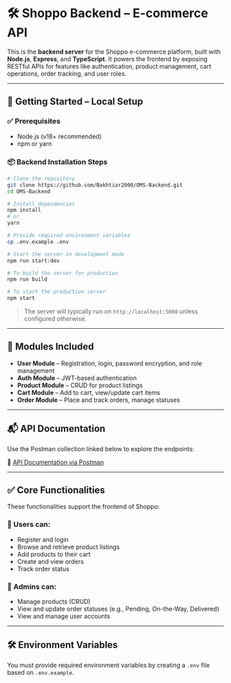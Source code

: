 # 🛠️ Shoppo Backend – E-commerce API

This is the **backend server** for the Shoppo e-commerce platform, built with **Node.js**, **Express**, and **TypeScript**. It powers the frontend by exposing RESTful APIs for features like authentication, product management, cart operations, order tracking, and user roles.

---

## 🚀 Getting Started – Local Setup

### ✅ Prerequisites

* Node.js (v18+ recommended)
* npm or yarn

### 📦 Backend Installation Steps

```bash
# Clone the repository
git clone https://github.com/Bakhtiar2000/OMS-Backend.git
cd OMS-Backend

# Install dependencies
npm install
# or
yarn

# Provide required environment variables
cp .env.example .env

# Start the server in development mode
npm run start:dev

# To build the server for production
npm run build

# To start the production server
npm start
```

> The server will typically run on `http://localhost:5000` unless configured otherwise.

---

## 🧠 Modules Included

* **User Module** – Registration, login, password encryption, and role management
* **Auth Module** – JWT-based authentication
* **Product Module** – CRUD for product listings
* **Cart Module** – Add to cart, view/update cart items
* **Order Module** – Place and track orders, manage statuses

---

## 📬 API Documentation

Use the Postman collection linked below to explore the endpoints:

🔗 [API Documentation via Postman](https://documenter.getpostman.com/view/32926736/2sB2qai2Fn)

---

## ✅ Core Functionalities

These functionalities support the frontend of Shoppo:

### 👤 Users can:

* Register and login
* Browse and retrieve product listings
* Add products to their cart
* Create and view orders
* Track order status

### 🔐 Admins can:

* Manage products (CRUD)
* View and update order statuses (e.g., Pending, On-the-Way, Delivered)
* View and manage user accounts

---

## 🛠️ Environment Variables

You must provide required environment variables by creating a `.env` file based on `.env.example`.
